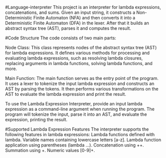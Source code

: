 #Language-interpreter
This project is an interpreter for lambda expressions, concatenations, and sums. Given an input string, it constructs a Non-Deterministic Finite Automaton (NFA) and then converts it into a Deterministic Finite Automaton (DFA) in the lexer. After that it builds an abstract syntax tree (AST), parses it and computes the result.

#Code Structure
The code consists of two main parts:

Node Class: This class represents nodes of the abstract syntax tree (AST) for lambda expressions. It defines various methods for processing and evaluating lambda expressions, such as resolving lambda closures, replacing arguments in lambda functions, solving lambda functions, and more.

Main Function: The main function serves as the entry point of the program. It uses a lexer to tokenize the input lambda expression and constructs an AST by parsing the tokens. It then performs various transformations on the AST to evaluate the lambda expression and print the result.

To use the Lambda Expression Interpreter, provide an input lambda expression as a command-line argument when running the program. The program will tokenize the input, parse it into an AST, and evaluate the expression, printing the result.

#Supported Lambda Expression Features
The interpreter supports the following features in lambda expressions: Lambda functions defined with lambda. Variable names containing lowercase letters [a-z]. Lambda function application using parentheses (lambda ...). Concatenation using ++. Summation using +. Numeric values [0-9]+.
